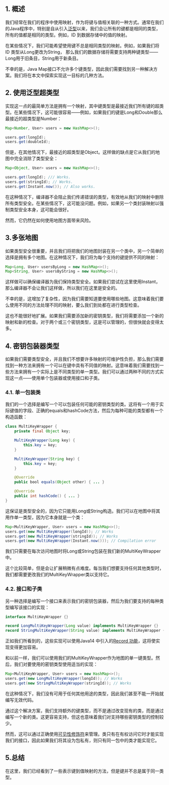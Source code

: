 ## 1. 概述

我们经常在我们的程序中使用映射，作为将键与值相关联的一种方式。通常在我们的Java程序中，特别是自从引入[泛型](https://www.baeldung.com/java-generics)以来，我们会让所有的键都是相同的类型，所有的值都是相同的类型。例如，ID 到数据存储中的值的映射。

在某些情况下，我们可能希望使用键不总是相同类型的映射。例如，如果我们将 ID 类型从Long更改为String， 那么我们的数据存储将需要支持两种键类型——Long用于旧条目，String用于新条目。

不幸的是，Java Map接口不允许多个键类型，因此我们需要找到另一种解决方案。我们将在本文中探索实现这一目标的几种方法。

## 2. 使用泛型超类型

实现这一点的最简单方法是拥有一个映射，其中键类型是最接近我们所有键的超类型。在某些情况下，这可能很容易——例如，如果我们的键是Long和Double那么最接近的超类型是Number：

```java
Map<Number, User> users = new HashMap<>();

users.get(longId);
users.get(doubleId);
```

但是，在其他情况下，最接近的超类型是Object。这样做的缺点是它从我们的地图中完全消除了类型安全：

```java
Map<Object, User> users = new HashMap<>();

users.get(longId); /// Works.
users.get(stringId); // Works.
users.get(Instant.now()); // Also works.
```

在这种情况下，编译器不会阻止我们传递错误的类型，有效地从我们的映射中删除所有类型安全。在某些情况下，这可能没问题。例如，如果另一个类封装映射以强制类型安全本身，这可能会很好。

然而，它仍然在如何使用地图方面带来风险。

## 3.多张地图

如果类型安全很重要，并且我们将把我们的地图封装在另一个类中，另一个简单的选择是拥有多个地图。在这种情况下，我们将为每个支持的键提供不同的映射：

```java
Map<Long, User> usersByLong = new HashMap<>();
Map<String, User> usersByString = new HashMap<>();
```

这样做可以确保编译器为我们保持类型安全。如果我们尝试在这里使用Instant，那么编译器不会让我们这样做，所以我们在这里是安全的。

不幸的是，这增加了复杂性，因为我们需要知道要使用哪些地图。这意味着我们要么使用不同的方法处理不同的映射，要么我们到处都在进行类型检查。

这也不能很好地扩展。如果我们需要添加新的密钥类型，我们将需要添加一个新的映射和新的检查。对于两个或三个密钥类型，这是可以管理的，但很快就会变得太多。

## 4. 密钥包装器类型

如果我们需要类型安全，并且我们不想要许多映射的可维护性负担，那么我们需要找到一种方法来拥有一个可以在键中具有不同值的映射。这意味着我们需要找到一些方法来拥有一个实际上是不同类型的单一类型。我们可以通过两种不同的方式实现这一点——使用单个包装器或使用接口和子类。

### 4.1. 单一包装类

我们的一个选择是编写一个可以包装任何可能的密钥类型的类。这将有一个用于实际键值的字段、正确的equals和hashCode方法，然后为每种可能的类型都有一个构造函数：

```java
class MultiKeyWrapper {
    private final Object key;

    MultiKeyWrapper(Long key) {
        this.key = key;
    }

    MultiKeyWrapper(String key) {
        this.key = key;
    }

    @Override
    public bool equals(Object other) { ... }

    @Override
    public int hashCode() { ... }
}
```

这保证是类型安全的，因为它只能用Long或String构造。我们可以在地图中将其用作单一类型，因为它本身就是一个类：

```java
Map<MultiKeyWrapper, User> users = new HashMap<>();
users.get(new MultiKeyWrapper(longId)); // Works
users.get(new MultiKeyWrapper(stringId)); // Works
users.get(new MultiKeyWrapper(Instant.now())); // Compilation error
```

我们只需要在每次访问地图时将Long或String包装在我们新的MultiKeyWrapper中。

这个比较简单，但是会让扩展稍微有点难度。每当我们想要支持任何其他类型时，我们都需要更改我们的MultiKeyWrapper类以支持它。

### 4.2. 接口和子类

另一种选择是编写一个接口来表示我们的密钥包装器，然后为我们要支持的每种类型编写该接口的实现：

```java
interface MultiKeyWrapper {}

record LongMultiKeyWrapper(Long value) implements MultiKeyWrapper {}
record StringMultiKeyWrapper(String value) implements MultiKeyWrapper {}
```

正如我们所看到的，这些实现可以使用Java14 中引入的[Record 功能](https://www.baeldung.com/java-record-keyword)，这将使实现变得更加容易。

和以前一样，我们可以使用我们的MultiKeyWrapper作为地图的单一键类型。然后，我们对要使用的密钥类型使用适当的实现：

```java
Map<MultiKeyWrapper, User> users = new HashMap<>();
users.get(new LongMultiKeyWrapper(longId)); // Works
users.get(new StringMultiKeyWrapper(stringId)); // Works

```

在这种情况下，我们没有可用于任何其他用途的类型，因此我们甚至不能一开始就编写无效代码。

通过这个解决方案，我们支持额外的键类型，而不是通过改变现有的类，而是通过编写一个新的类。这更容易支持，但这也意味着我们对支持哪些密钥类型的控制较少。

然而，这可以通过正确使用[可见性修饰符](https://www.baeldung.com/java-access-modifiers)来管理。类只有在有权访问它时才能实现我们的接口，因此如果我们将其设为包私有，则只有同一包中的类才能实现它。

## 5.总结

在这里，我们已经看到了一些表示键到值映射的方法，但是键并不总是属于同一类型。